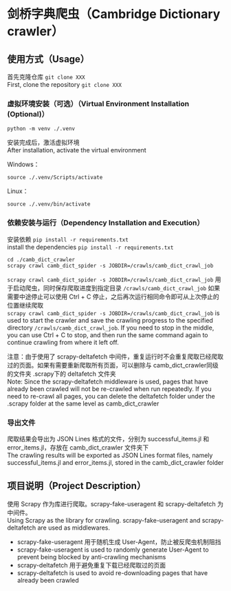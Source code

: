 # 剑桥字典爬虫（Cambridge Dictionary crawler）

## 使用方式（Usage）
首先克隆仓库 `git clone XXX`<br>
First, clone the repository `git clone XXX`<br>

### 虚拟环境安装（可选）（Virtual Environment Installation (Optional)）
```shell
python -m venv ./.venv
```
安装完成后，激活虚拟环境<br>
After installation, activate the virtual environment<br>

Windows：
```
source ./.venv/Scripts/activate 
```
Linux：
```shell
source ./.venv/bin/activate
```

### 依赖安装与运行（Dependency Installation and Execution）
安装依赖 `pip install -r requirements.txt`<br>
install the dependencies `pip install -r requirements.txt`<br>


```shell
cd ./camb_dict_crawler
scrapy crawl camb_dict_spider -s JOBDIR=/crawls/camb_dict_crawl_job
```

`scrapy crawl camb_dict_spider -s JOBDIR=/crawls/camb_dict_crawl_job` 用于启动爬虫，同时保存爬取进度到指定目录 `/crawls/camb_dict_crawl_job` 如果需要中途停止可以使用 Ctrl + C 停止，之后再次运行相同命令即可从上次停止的位置继续爬取<br>
`scrapy crawl camb_dict_spider -s JOBDIR=/crawls/camb_dict_crawl_job` is used to start the crawler and save the crawling progress to the specified directory `/crawls/camb_dict_crawl_job`. If you need to stop in the middle, you can use Ctrl + C to stop, and then run the same command again to continue crawling from where it left off.<br>

注意：由于使用了 scrapy-deltafetch 中间件，重复运行时不会重复爬取已经爬取过的页面。如果有需要重新爬取所有页面，可以删除与 camb_dict_crawler同级的文件夹 .scrapy下的 deltafetch 文件夹<br>
Note: Since the scrapy-deltafetch middleware is used, pages that have already been crawled will not be re-crawled when run repeatedly. If you need to re-crawl all pages, you can delete the deltafetch folder under the .scrapy folder at the same level as camb_dict_crawler<br>

### 导出文件
爬取结果会导出为 JSON Lines 格式的文件，分别为 successful_items.jl 和 error_items.jl，存放在 camb_dict_crawler 文件夹下<br>
The crawling results will be exported as JSON Lines format files, namely successful_items.jl and error_items.jl, stored in the camb_dict_crawler folder<br>

## 项目说明（Project Description）
使用 Scrapy 作为库进行爬取。scrapy-fake-useragent 和 scrapy-deltafetch 为中间件。<br>
Using Scrapy as the library for crawling. scrapy-fake-useragent and scrapy-deltafetch are used as middlewares.<br>
- scrapy-fake-useragent 用于随机生成 User-Agent，防止被反爬虫机制阻挡<br>
- scrapy-fake-useragent is used to randomly generate User-Agent to prevent being blocked by anti-crawling mechanisms<br>
- scrapy-deltafetch 用于避免重复下载已经爬取过的页面<br>
- scrapy-deltafetch is used to avoid re-downloading pages that have already been crawled<br>